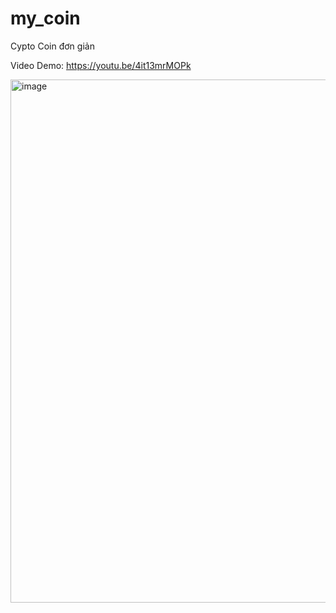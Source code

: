 # my_coin
Cypto Coin đơn giản

Video Demo: https://youtu.be/4it13mrMOPk


<img width="837" alt="image" src="https://user-images.githubusercontent.com/48957891/178426812-e3bfacf0-b72f-4b6f-a9fc-ded3da53c03b.png">
